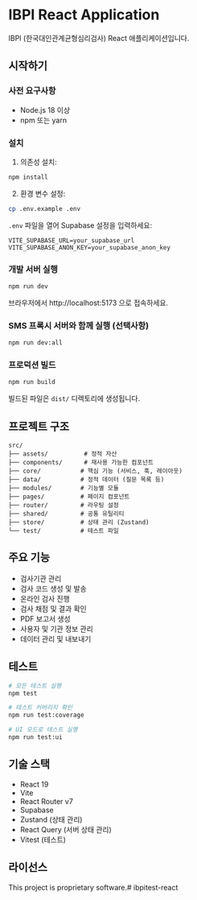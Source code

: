 # IBPI React Application

IBPI (한국대인관계균형심리검사) React 애플리케이션입니다.

## 시작하기

### 사전 요구사항

- Node.js 18 이상
- npm 또는 yarn

### 설치

1. 의존성 설치:
```bash
npm install
```

2. 환경 변수 설정:
```bash
cp .env.example .env
```

`.env` 파일을 열어 Supabase 설정을 입력하세요:
```
VITE_SUPABASE_URL=your_supabase_url
VITE_SUPABASE_ANON_KEY=your_supabase_anon_key
```

### 개발 서버 실행

```bash
npm run dev
```

브라우저에서 http://localhost:5173 으로 접속하세요.

### SMS 프록시 서버와 함께 실행 (선택사항)

```bash
npm run dev:all
```

### 프로덕션 빌드

```bash
npm run build
```

빌드된 파일은 `dist/` 디렉토리에 생성됩니다.

## 프로젝트 구조

```
src/
├── assets/          # 정적 자산
├── components/      # 재사용 가능한 컴포넌트
├── core/           # 핵심 기능 (서비스, 훅, 레이아웃)
├── data/           # 정적 데이터 (질문 목록 등)
├── modules/        # 기능별 모듈
├── pages/          # 페이지 컴포넌트
├── router/         # 라우팅 설정
├── shared/         # 공통 유틸리티
├── store/          # 상태 관리 (Zustand)
└── test/           # 테스트 파일
```

## 주요 기능

- 검사기관 관리
- 검사 코드 생성 및 발송
- 온라인 검사 진행
- 검사 채점 및 결과 확인
- PDF 보고서 생성
- 사용자 및 기관 정보 관리
- 데이터 관리 및 내보내기

## 테스트

```bash
# 모든 테스트 실행
npm test

# 테스트 커버리지 확인
npm run test:coverage

# UI 모드로 테스트 실행
npm run test:ui
```

## 기술 스택

- React 19
- Vite
- React Router v7
- Supabase
- Zustand (상태 관리)
- React Query (서버 상태 관리)
- Vitest (테스트)

## 라이선스

This project is proprietary software.# ibpitest-react
